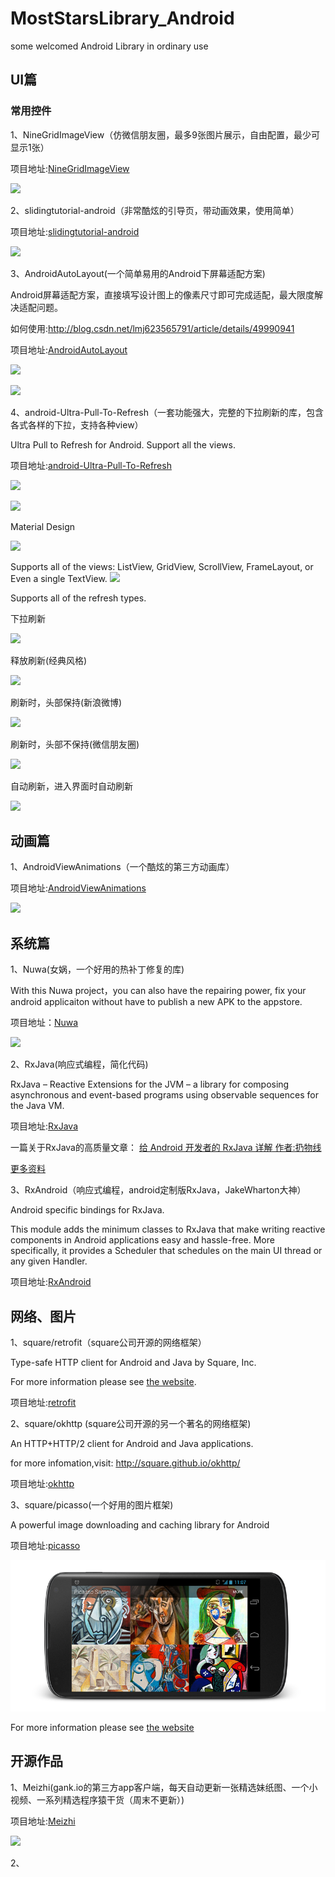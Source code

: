 # MostStarsLibrary_Android
some welcomed Android Library in ordinary use

## UI篇

### 常用控件

1、NineGridImageView（仿微信朋友圈，最多9张图片展示，自由配置，最少可显示1张）


项目地址:[NineGridImageView](https://github.com/laobie/NineGridImageView)

![](https://camo.githubusercontent.com/7bdbee64e72b8bbf324ba72febed94760ffd79e3/687474703a2f2f61632d71796776783163632e636c6f7564646e2e636f6d2f656535393036633834366164333334362e706e67)

2、slidingtutorial-android（非常酷炫的引导页，带动画效果，使用简单）

项目地址:[slidingtutorial-android](https://github.com/Cleveroad/slidingtutorial-android)

![](https://camo.githubusercontent.com/904f01022c0bb3b3ff48b348922ee7796373e578/68747470733a2f2f7777772e636c657665726f61642e636f6d2f7075626c69632f636f6d65726369616c2f536c6964696e675475746f7269616c2e676966)

3、AndroidAutoLayout(一个简单易用的Android下屏幕适配方案)

Android屏幕适配方案，直接填写设计图上的像素尺寸即可完成适配，最大限度解决适配问题。

如何使用:http://blog.csdn.net/lmj623565791/article/details/49990941

项目地址:[AndroidAutoLayout](https://github.com/hongyangAndroid/AndroidAutoLayout)


![](https://github.com/hongyangAndroid/AndroidAutoLayout/blob/master/autolayout_08.png)

![](https://github.com/hongyangAndroid/AndroidAutoLayout/blob/master/autolayout_09.png)

4、android-Ultra-Pull-To-Refresh（一套功能强大，完整的下拉刷新的库，包含各式各样的下拉，支持各种view）

Ultra Pull to Refresh for Android. Support all the views.

项目地址:[android-Ultra-Pull-To-Refresh](https://github.com/liaohuqiu/android-Ultra-Pull-To-Refresh)

![](https://camo.githubusercontent.com/588a2ef2cdcfb6c71e88437df486226dd15605b3/687474703a2f2f737261696e2d6769746875622e71696e6975646e2e636f6d2f756c7472612d7074722f73746f72652d686f7573652d737472696e672d61727261792e676966)

![](https://camo.githubusercontent.com/d3fbe757c87fddc94e998ebdd08ac55956aed1cf/687474703a2f2f737261696e2d6769746875622e71696e6975646e2e636f6d2f756c7472612d7074722f73746f72652d686f7573652d737472696e672e676966)


Material Design

![](https://camo.githubusercontent.com/4dfccd5a50f7d59b512300fce341a1217950603a/687474703a2f2f737261696e2d6769746875622e71696e6975646e2e636f6d2f756c7472612d7074722f6d6174657269616c2d7374796c652e676966)

Supports all of the views: ListView, GridView, ScrollView, FrameLayout, or Even a single TextView.
![](https://camo.githubusercontent.com/21d883e62e35cfee5c6966037372b807222eeca0/687474703a2f2f737261696e2d6769746875622e71696e6975646e2e636f6d2f756c7472612d7074722f636f6e7461696e732d616c6c2d6f662d76696577732e676966)

Supports all of the refresh types.

下拉刷新

![](https://camo.githubusercontent.com/9033435ad82be43ccddc8203450f361ee270c724/687474703a2f2f737261696e2d6769746875622e71696e6975646e2e636f6d2f756c7472612d7074722f70756c6c2d746f2d726566726573682e676966)

释放刷新(经典风格)

![](https://camo.githubusercontent.com/921261316db487c69d94db549fb2d17b92e2ecf2/687474703a2f2f737261696e2d6769746875622e71696e6975646e2e636f6d2f756c7472612d7074722f72656c656173652d746f2d726566726573682e676966)

刷新时，头部保持(新浪微博)

![](https://camo.githubusercontent.com/afddf7cf464a3c65b78869b199cf1dd449b63b6f/687474703a2f2f737261696e2d6769746875622e71696e6975646e2e636f6d2f756c7472612d7074722f6b6565702d6865616465722e676966)

刷新时，头部不保持(微信朋友圈)

![](https://camo.githubusercontent.com/5205e85b0271d56adb194b54b130320154dfe3d4/687474703a2f2f737261696e2d6769746875622e71696e6975646e2e636f6d2f756c7472612d7074722f686964652d6865616465722e676966)

自动刷新，进入界面时自动刷新

![](https://camo.githubusercontent.com/88cdf877aa0a1fb19506ecf3404447eba59e68cc/687474703a2f2f737261696e2d6769746875622e71696e6975646e2e636f6d2f756c7472612d7074722f6175746f2d726566726573682e676966)


## 动画篇

1、AndroidViewAnimations（一个酷炫的第三方动画库）

项目地址:[AndroidViewAnimations](https://github.com/daimajia/AndroidViewAnimations)

![](https://camo.githubusercontent.com/c41223966bdfed2260dbbabbcbae648e5db542c6/687474703a2f2f7777332e73696e61696d672e636e2f6d773639302f3631306463303334677731656a37356d69327737376732306333306a623471722e676966)


## 系统篇

1、Nuwa(女娲，一个好用的热补丁修复的库)

With this Nuwa project，you can also have the repairing power, fix your android applicaiton without have to publish a new APK to the appstore.

项目地址：[Nuwa](https://github.com/jasonross/Nuwa)

![](https://camo.githubusercontent.com/d27da621a6d7e8f612a3fe458b59a68ecb927bce/687474703a2f2f376676696f762e636f6d312e7a302e676c622e636c6f7564646e2e636f6d2f6e7577612e6a7067)


2、RxJava(响应式编程，简化代码)

RxJava – Reactive Extensions for the JVM – a library for composing asynchronous and event-based programs using observable sequences for the Java VM.

项目地址:[RxJava](https://github.com/ReactiveX/RxJava)

一篇关于RxJava的高质量文章：
[给 Android 开发者的 RxJava 详解 作者:扔物线](http://gank.io/post/560e15be2dca930e00da1083#toc_1)

[更多资料](https://github.com/lzyzsd/Awesome-RxJava)

3、RxAndroid（响应式编程，android定制版RxJava，JakeWharton大神）


Android specific bindings for RxJava.

This module adds the minimum classes to RxJava that make writing reactive components in Android applications easy and hassle-free. More specifically, it provides a Scheduler that schedules on the main UI thread or any given Handler.

项目地址:[RxAndroid](https://github.com/ReactiveX/RxAndroid)



## 网络、图片

1、square/retrofit（square公司开源的网络框架）

Type-safe HTTP client for Android and Java by Square, Inc.

For more information please see [the website](http://square.github.io/retrofit/).

项目地址:[retrofit](https://github.com/square/retrofit)

2、square/okhttp (square公司开源的另一个著名的网络框架)

An HTTP+HTTP/2 client for Android and Java applications.

for more infomation,visit:  http://square.github.io/okhttp/

项目地址:[okhttp](https://github.com/square/okhttp)

3、square/picasso(一个好用的图片框架)

A powerful image downloading and caching library for Android

项目地址:[picasso](https://github.com/square/picasso)

![](https://github.com/square/picasso/blob/master/website/static/sample.png)

For more information please see [the website](http://square.github.io/picasso/)








## 开源作品

1、Meizhi(gank.io的第三方app客户端，每天自动更新一张精选妹纸图、一个小视频、一系列精选程序猿干货（周末不更新）)


项目地址:[Meizhi](https://github.com/drakeet/Meizhi)

![](https://github.com/drakeet/Meizhi/blob/master/screenshots/s0.png)

2、


